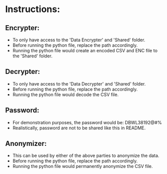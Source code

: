 # Instructions:

## Encrypter:
* To only have access to the 'Data Encrypter' and 'Shared' folder.
* Before running the python file, replace the path accordingly.
* Running the python file would create an encoded CSV and ENC file to the 'Shared' folder.

## Decrypter:
* To only have access to the 'Data Decrypter' and 'Shared' folder.
* Before running the python file, replace the path accordingly.
* Running the python file would decode the CSV file.

## Password:
* For demonstration purposes, the password would be: DBWL38192@#%
* Realistically, password are not to be shared like this in README.

## Anonymizer:
* This can be used by either of the above parties to anonymize the data.
* Before running the python file, replace the path accordingly.
* Running the python file would permanently anonymize the CSV file.